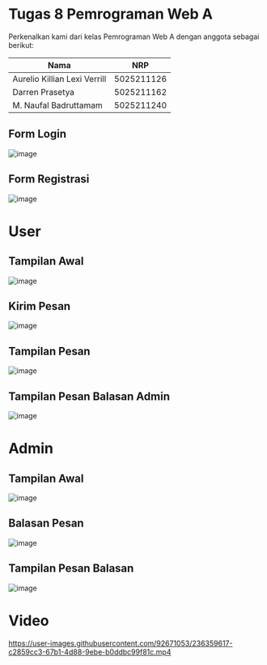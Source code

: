 # Tugas 8 Pemrograman Web A
Perkenalkan kami dari kelas Pemrograman Web A dengan anggota sebagai berikut: 

| Nama                      | NRP        |
|---------------------------|------------|
|Aurelio Killian Lexi Verrill| 5025211126 |
|Darren Prasetya            | 5025211162 |
|M. Naufal Badruttamam      | 5025211240 |

## Form Login
![image](https://user-images.githubusercontent.com/92671053/236358519-f435c100-5ed2-4823-90fe-521fc44f1f34.png)

## Form Registrasi
![image](https://user-images.githubusercontent.com/92671053/236358574-72f3cffa-7414-4efb-9d14-322fee354da3.png)

# User

## Tampilan Awal
![image](https://user-images.githubusercontent.com/92671053/236358719-8dde323d-4264-43ce-8d35-ec3483992a8d.png)

## Kirim Pesan
![image](https://user-images.githubusercontent.com/92671053/236358836-7d1cea2b-16d3-4589-9a38-94dbe1d3b021.png)

## Tampilan Pesan 
![image](https://user-images.githubusercontent.com/92671053/236358969-9e3714e0-b615-467e-8b55-7e771815eda8.png)

## Tampilan Pesan Balasan Admin
![image](https://user-images.githubusercontent.com/92671053/236359454-57b1f13f-0357-4755-8991-0844548736aa.png)

# Admin

## Tampilan Awal
![image](https://user-images.githubusercontent.com/92671053/236359217-af12e558-abce-4423-a310-84c254048355.png)

## Balasan Pesan
![image](https://user-images.githubusercontent.com/92671053/236359332-3afd3047-822c-4d6e-bbe0-293cc2162655.png)

## Tampilan Pesan Balasan
![image](https://user-images.githubusercontent.com/92671053/236359392-a4771e7d-0be8-4c70-a10a-0d539c427bf2.png)

# Video
https://user-images.githubusercontent.com/92671053/236359617-c2859cc3-67b1-4d88-9ebe-b0ddbc99f81c.mp4